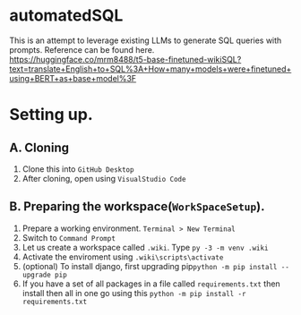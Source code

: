 # automatedSQL

This is an attempt to leverage existing LLMs to generate SQL queries with prompts. Reference can be found here.
https://huggingface.co/mrm8488/t5-base-finetuned-wikiSQL?text=translate+English+to+SQL%3A+How+many+models+were+finetuned+using+BERT+as+base+model%3F

# Setting up.

## A. Cloning
1. Clone this into `GitHub Desktop`
2. After cloning, open using `VisualStudio Code`

## B. Preparing the workspace(`WorkSpaceSetup`).
1. Prepare a working environment. `Terminal > New Terminal`
2. Switch to `Command Prompt`
3. Let us create a workspace called `.wiki`. Type `py -3 -m venv .wiki`
4. Activate the enviroment using `.wiki\scripts\activate`
5. (optional) To install django, first upgrading pip`python -m pip install --upgrade pip`
6. If you have a set of all packages in a file called `requirements.txt` then install then all in one go using this `python -m pip install -r requirements.txt` 
